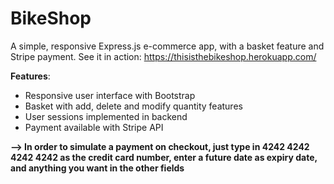 # BikeShop
A simple, responsive Express.js e-commerce app, with a basket feature and Stripe payment.
See it in action: https://thisisthebikeshop.herokuapp.com/

**Features**: 
- Responsive user interface with Bootstrap
- Basket with add, delete and modify quantity features
- User sessions implemented in backend
- Payment available with Stripe API

**--> In order to simulate a payment on checkout, just type in 4242 4242 4242 4242 as the credit card number, enter a future date as expiry date, and anything you want in the other fields**
